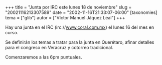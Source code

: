 +++
title = "Junta por IRC este lunes 18 de noviembre"
slug = "20021116213307589"
date = "2002-11-16T21:33:07-06:00"
[taxonomies]
tema = ["glib"]
autor = ["Víctor Manuel Jáquez Leal"]
+++

Hay una junta en el IRC (irc://www.coral.com.mx) el lunes 16 del mes en
curso.

Se definirán los temas a tratar para la junta en Querétaro, afinar
detalles para el congreso en Veracruz y cotorreo tradicional.

Comenzaremos a las 6pm puntuales.
